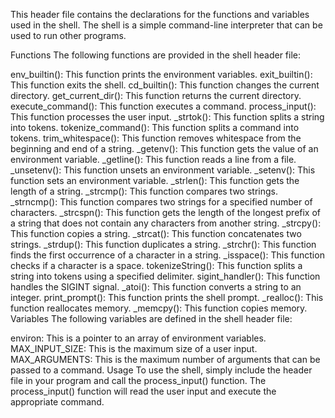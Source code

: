 This header file contains the declarations for the functions and variables used in the shell. The shell is a simple command-line interpreter that can be used to run other programs.

Functions
The following functions are provided in the shell header file:

env_builtin(): This function prints the environment variables.
exit_builtin(): This function exits the shell.
cd_builtin(): This function changes the current directory.
get_current_dir(): This function returns the current directory.
execute_command(): This function executes a command.
process_input(): This function processes the user input.
_strtok(): This function splits a string into tokens.
tokenize_command(): This function splits a command into tokens.
trim_whitespace(): This function removes whitespace from the beginning and end of a string.
_getenv(): This function gets the value of an environment variable.
_getline(): This function reads a line from a file.
_unsetenv(): This function unsets an environment variable.
_setenv(): This function sets an environment variable.
_strlen(): This function gets the length of a string.
_strcmp(): This function compares two strings.
_strncmp(): This function compares two strings for a specified number of characters.
_strcspn(): This function gets the length of the longest prefix of a string that does not contain any characters from another string.
_strcpy(): This function copies a string.
_strcat(): This function concatenates two strings.
_strdup(): This function duplicates a string.
_strchr(): This function finds the first occurrence of a character in a string.
_isspace(): This function checks if a character is a space.
tokenizeString(): This function splits a string into tokens using a specified delimiter.
sigint_handler(): This function handles the SIGINT signal.
_atoi(): This function converts a string to an integer.
print_prompt(): This function prints the shell prompt.
_realloc(): This function reallocates memory.
_memcpy(): This function copies memory.
Variables
The following variables are defined in the shell header file:

environ: This is a pointer to an array of environment variables.
MAX_INPUT_SIZE: This is the maximum size of a user input.
MAX_ARGUMENTS: This is the maximum number of arguments that can be passed to a command.
Usage
To use the shell, simply include the header file in your program and call the process_input() function. The process_input() function will read the user input and execute the appropriate command.
